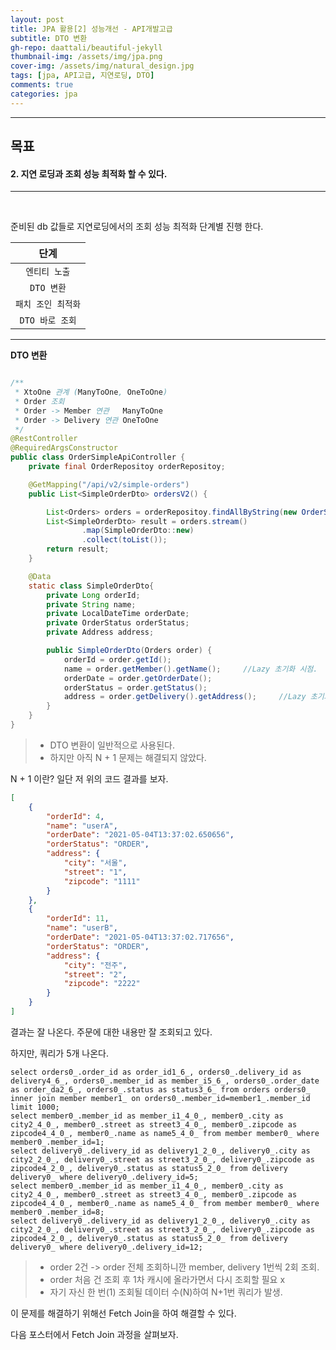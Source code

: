 ```yaml
---
layout: post
title: JPA 활용[2] 성능개선 - API개발고급
subtitle: DTO 변환
gh-repo: daattali/beautiful-jekyll
thumbnail-img: /assets/img/jpa.png
cover-img: /assets/img/natural_design.jpg
tags: [jpa, API고급, 지연로딩, DTO]
comments: true
categories: jpa
---
```


___
## 목표

#### 2. 지연 로딩과 조회 성능 최적화 할 수 있다.
___

<br/>

준비된 db 값들로 지연로딩에서의 조회 성능 최적화 단계별 진행 한다.

| 단계 |
|:---:|
| `엔티티 노출` |
| `DTO 변환` |
| `패치 조인 최적화` |
| `DTO 바로 조회` |

___

__DTO 변환__

~~~java

/**
 * XtoOne 관계 (ManyToOne, OneToOne)
 * Order 조회
 * Order -> Member 연관   ManyToOne
 * Order -> Delivery 연관 OneToOne
 */
@RestController
@RequiredArgsConstructor
public class OrderSimpleApiController {
    private final OrderRepositoy orderRepositoy;

    @GetMapping("/api/v2/simple-orders")
    public List<SimpleOrderDto> ordersV2() {

        List<Orders> orders = orderRepositoy.findAllByString(new OrderSearch());
        List<SimpleOrderDto> result = orders.stream()
                .map(SimpleOrderDto::new)
                .collect(toList());
        return result;
    }

    @Data
    static class SimpleOrderDto{
        private Long orderId;
        private String name;
        private LocalDateTime orderDate;
        private OrderStatus orderStatus;
        private Address address;

        public SimpleOrderDto(Orders order) {
            orderId = order.getId();
            name = order.getMember().getName();     //Lazy 초기화 시점.
            orderDate = order.getOrderDate();
            orderStatus = order.getStatus();
            address = order.getDelivery().getAddress();     //Lazy 초기화 시점.
        }
    }
}
~~~

> - DTO 변환이 일반적으로 사용된다.
> - 하지만 아직 N + 1 문제는 해결되지 않았다.

N + 1 이란? 일단 저 위의 코드 결과를 보자.

~~~json
[
    {
        "orderId": 4,
        "name": "userA",
        "orderDate": "2021-05-04T13:37:02.650656",
        "orderStatus": "ORDER",
        "address": {
            "city": "서울",
            "street": "1",
            "zipcode": "1111"
        }
    },
    {
        "orderId": 11,
        "name": "userB",
        "orderDate": "2021-05-04T13:37:02.717656",
        "orderStatus": "ORDER",
        "address": {
            "city": "전주",
            "street": "2",
            "zipcode": "2222"
        }
    }
]
~~~

결과는 잘 나온다. 주문에 대한 내용만 잘 조회되고 있다.

하지만, 쿼리가 5개 나온다.

~~~
select orders0_.order_id as order_id1_6_, orders0_.delivery_id as delivery4_6_, orders0_.member_id as member_i5_6_, orders0_.order_date as order_da2_6_, orders0_.status as status3_6_ from orders orders0_ inner join member member1_ on orders0_.member_id=member1_.member_id limit 1000;
select member0_.member_id as member_i1_4_0_, member0_.city as city2_4_0_, member0_.street as street3_4_0_, member0_.zipcode as zipcode4_4_0_, member0_.name as name5_4_0_ from member member0_ where member0_.member_id=1;
select delivery0_.delivery_id as delivery1_2_0_, delivery0_.city as city2_2_0_, delivery0_.street as street3_2_0_, delivery0_.zipcode as zipcode4_2_0_, delivery0_.status as status5_2_0_ from delivery delivery0_ where delivery0_.delivery_id=5;
select member0_.member_id as member_i1_4_0_, member0_.city as city2_4_0_, member0_.street as street3_4_0_, member0_.zipcode as zipcode4_4_0_, member0_.name as name5_4_0_ from member member0_ where member0_.member_id=8;
select delivery0_.delivery_id as delivery1_2_0_, delivery0_.city as city2_2_0_, delivery0_.street as street3_2_0_, delivery0_.zipcode as zipcode4_2_0_, delivery0_.status as status5_2_0_ from delivery delivery0_ where delivery0_.delivery_id=12;
~~~

> - order 2건 -> order 전체 조회하니깐 member, delivery 1번씩 2회 조회.
> - order 처음 건 조회 후 1차 캐시에 올라가면서 다시 조회할 필요 x
> - 자기 자신 한 번(1) 조회될 데이터 수(N)하여 N+1번 쿼리가 발생.


이 문제를 해결하기 위해선 Fetch Join을 하여 해결할 수 있다.

다음 포스터에서 Fetch Join 과정을 살펴보자.